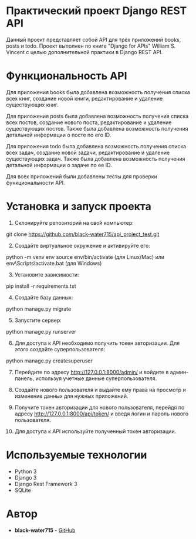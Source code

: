 # Практический проект Django REST API

Данный проект представляет собой API для трёх приложений books, posts и todo. Проект выполнен по книге "Django for APIs" William S. Vincent с целью дополнительной практики в Django REST API. 

# Функциональность API

Для приложения books была добавлена возможность получения списка всех книг, создание новой книги, редактирование и удаление существующих книг.

Для приложения posts была добавлена возможность получения списка всех постов, создание нового поста, редактирование и удаление существующих постов. Также была добавлена возможность получения детальной информации о посте по его ID.

Для приложения todo была добавлена возможность получения списка всех задач, создание новой задачи, редактирование и удаление существующих задач. Также была добавлена возможность получения детальной информации о задаче по ее ID.

Для всех приложений были добавлены тесты для проверки функциональности API.

# Установка и запуск проекта

1. Склонируйте репозиторий на свой компьютер:


git clone https://github.com/black-water715/api_project_test.git


2. Создайте виртуальное окружение и активируйте его:


python -m venv env
source env/bin/activate (для Linux/Mac) или env\Scripts\activate.bat (для Windows)


3. Установите зависимости:


pip install -r requirements.txt


4. Создайте базу данных:


python manage.py migrate


5. Запустите сервер:


python manage.py runserver


6. Для доступа к API необходимо получить токен авторизации. Для этого создайте суперпользователя:


python manage.py createsuperuser


7. Перейдите по адресу http://127.0.0.1:8000/admin/ и войдите в админ-панель, используя учетные данные суперпользователя.

8. Создайте нового пользователя и выдайте ему права на просмотр и изменение данных для нужных приложений.

9. Получите токен авторизации для нового пользователя, перейдя по адресу http://127.0.0.1:8000/api/token/ и введя логин и пароль нового пользователя.

10. Для доступа к API используйте полученный токен авторизации.

# Используемые технологии

* Python 3
* Django 3
* Django Rest Framework 3
* SQLite

# Автор

* **black-water715** - [GitHub](https://github.com/black-water715)
